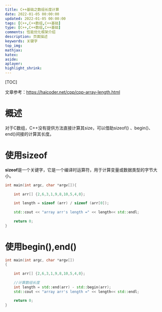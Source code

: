 ```yaml
---
title: C++基础之数组长度计算
date: 2022-01-05 00:00:00
updated: 2022-01-05 00:00:00
tags: [C++,C++数组,C++基础]
type: [C++,C++数组,C++基础]
comments: 性能优化框架介绍
description: 页面描述
keywords: 关键字
top_img:
mathjax:
katex:
aside:
aplayer:
highlight_shrink:
---
```


[TOC]

文章参考：https://haicoder.net/cpp/cpp-array-length.html

# 概述

对于C数组，C++没有提供方法直接计算其size，可以借助sizeof() 、begin()、end()间接的计算其长度。



# 使用sizeof

**sizeof**是一个关键字，它是一个编译时运算符，用于计算变量或数据类型的字节大小。

```c++
int main(int argc, char *argv[]){
    
    int arr[] {2,6,3,1,9,8,10,5,4,0};
    
    int length = sizeof (arr) / sizeof (arr[0]);
    
    std::cout << "array arr's length =" << length<< std::endl;
    
    return 0;
}
```



# 使用begin(),end()

```c++
int main(int argc, char *argv[])
{
    
    int arr[] {2,6,3,1,9,8,10,5,4,0};
    
    //计算数组长度
    int length = std::end(arr) - std::begin(arr);
    std::cout << "array arr's length =" << length<< std::endl;
    
    return 0;
}
```


